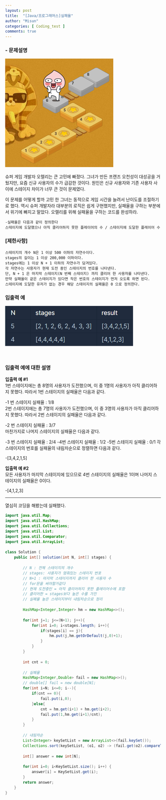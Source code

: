 ```yaml
---
layout: post
title:  "[Java/프로그래머스]실패율"
author: "Misun"
categories: [ Coding_test ]
comments: true
---
```


### - 문제설명
![Image with caption](../img/Coding/33-1.png "output")
<br />
<br />
슈퍼 게임 개발자 오렐리는 큰 고민에 빠졌다. 그녀가 만든 프랜즈 오천성이 대성공을 거뒀지만, 요즘 신규 사용자의 수가 급감한 것이다. 원인은 신규 사용자와 기존 사용자 사이에 스테이지 차이가 너무 큰 것이 문제였다.<br />

이 문제를 어떻게 할까 고민 한 그녀는 동적으로 게임 시간을 늘려서 난이도를 조절하기로 했다. 역시 슈퍼 개발자라 대부분의 로직은 쉽게 구현했지만, 실패율을 구하는 부분에서 위기에 빠지고 말았다. 오렐리를 위해 실패율을 구하는 코드를 완성하라.<br />

```
-실패율은 다음과 같이 정의한다
스테이지에 도달했으나 아직 클리어하지 못한 플레이어의 수 / 스테이지에 도달한 플레이어 수
```
### [제한사항]
```
스테이지의 개수 N은 1 이상 500 이하의 자연수이다.
stages의 길이는 1 이상 200,000 이하이다.
stages에는 1 이상 N + 1 이하의 자연수가 담겨있다.
각 자연수는 사용자가 현재 도전 중인 스테이지의 번호를 나타낸다.
단, N + 1 은 마지막 스테이지(N 번째 스테이지) 까지 클리어 한 사용자를 나타낸다.
만약 실패율이 같은 스테이지가 있다면 작은 번호의 스테이지가 먼저 오도록 하면 된다.
스테이지에 도달한 유저가 없는 경우 해당 스테이지의 실패율은 0 으로 정의한다.
```


### 입출력 예
![Image with caption](../img/Coding/33-2.png "output")


<br />

### 입출력 예에 대한 설명
<b>입출력 예 #1</b>
<br />
1번 스테이지에는 총 8명의 사용자가 도전했으며, 이 중 1명의 사용자가 아직 클리어하지 못했다. 따라서 1번 스테이지의 실패율은 다음과 같다.<br />

-1 번 스테이지 실패율 : 1/8<br />
2번 스테이지에는 총 7명의 사용자가 도전했으며, 이 중 3명의 사용자가 아직 클리어하지 못했다. 따라서 2번 스테이지의 실패율은 다음과 같다.<br />

-2 번 스테이지 실패율 : 3/7<br />
마찬가지로 나머지 스테이지의 실패율은 다음과 같다.<br />

-3 번 스테이지 실패율 : 2/4
-4번 스테이지 실패율 : 1/2
-5번 스테이지 실패율 : 0/1
각 스테이지의 번호를 실패율의 내림차순으로 정렬하면 다음과 같다.

-[3,4,2,1,5]<br />

<b>입출력 예 #2</b>
<br />
모든 사용자가 마지막 스테이지에 있으므로 4번 스테이지의 실패율은 1이며 나머지 스테이지의 실패율은 0이다.<br />

-[4,1,2,3]<br />

---
열심히 코딩을 해봤는데 실패했다.<br />

```java
import java.util.Map;
import java.util.HashMap;
import java.util.Collections;
import java.util.List;
import java.util.Comparator;
import java.util.ArrayList;

class Solution {
    public int[] solution(int N, int[] stages) {
        
        // N : 전체 스테이지의 개수
        // stages: 사용자가 멈춰있는 스테이지 번호
        // N+1 : 마지막 스테이지까지 클리어 한 사용자 수
        // for문을 써야할거같다
        // 현재 도전중인 = 아직 클리어하지 못한 플레이어수에 포함
        // 클리어한 = stages보다 높은 수를 가진
        // 실패율 높은 스테이지부터 내림차순으로 정리
        
        HashMap<Integer,Integer> hm = new HashMap<>();
        
        for(int j=1; j<=(N+1); j++){
            for(int i=0; i<stages.length; i++){
                if(stages[i] == j){
                    hm.put(j,hm.getOrDefault(j,0)+1);
                }
            }
        }
        
        int cnt = 0;
        
        // 실패율
        HashMap<Integer,Double> fail = new HashMap<>();
        // double[] fail = new double[N];
        for(int i=N; i<=0; i--){
            if(cnt == 0){
                fail.put(i,0);
            }else{
                cnt = hm.get(i+1) + hm.get(i+2);
                fail.put(1,hm.get(i+1)/cnt);
            }
        }
        
        // 내림차순
        List<Integer> keySetList = new ArrayList<>(fail.keySet());
        Collections.sort(keySetList, (o1, o2) -> (fail.get(o2).compareTo(fail.get(o1))));
        
        int[] answer = new int[N];
        
        for(int i=0; i<KeySetList.size(); i++) {
			answer[i] = KeySetList.get(i);
		}
        return answer;
    }
}
```
<br />
<br />